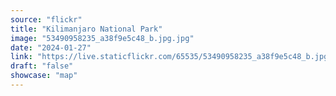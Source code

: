 ```yaml
---
source: "flickr"
title: "Kilimanjaro National Park"
image: "53490958235_a38f9e5c48_b.jpg.jpg"
date: "2024-01-27"
link: "https://live.staticflickr.com/65535/53490958235_a38f9e5c48_b.jpg"
draft: "false"
showcase: "map"
---
```

